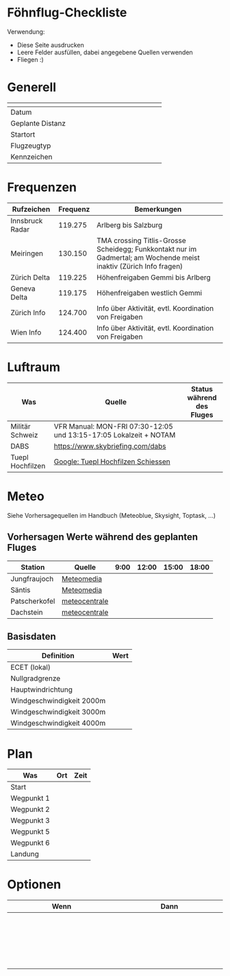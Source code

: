 # Föhnflug-Checkliste

Verwendung:
* Diese Seite ausdrucken
* Leere Felder ausfüllen, dabei angegebene Quellen verwenden
* Fliegen :)

# Generell

|   |<img width=200>|
|---|---|
|Datum||
|Geplante Distanz||
|Startort||
|Flugzeugtyp||
|Kennzeichen||



# Frequenzen

|Rufzeichen|Frequenz|Bemerkungen|
|---|---|---|
|Innsbruck Radar|119.275|Arlberg bis Salzburg|
|Meiringen|130.150|TMA crossing Titlis-Grosse Scheidegg; Funkkontakt nur im Gadmertal; am Wochende meist inaktiv (Zürich Info fragen)|
|Zürich Delta|119.225|Höhenfreigaben Gemmi bis Arlberg|
|Geneva Delta|119.175|Höhenfreigaben westlich Gemmi|
|Zürich Info|124.700|Info über Aktivität, evtl. Koordination von Freigaben|
|Wien Info|124.400|Info über Aktivität, evtl. Koordination von Freigaben|

# Luftraum

|Was|Quelle|Status während des Fluges|
|---|---|---|
|Militär Schweiz|VFR Manual: MON-FRI 07:30-12:05 und 13:15-17:05 Lokalzeit + NOTAM||
|DABS|<https://www.skybriefing.com/dabs>||
|Tuepl Hochfilzen|[Google: Tuepl Hochfilzen Schiessen](https://www.google.com/search?q=tuepl+hochfilzen+schiessen)||

# Meteo

Siehe Vorhersagequellen im Handbuch (Meteoblue, Skysight, Toptask, ...)

## Vorhersagen Werte während des geplanten Fluges

|Station|Quelle|9:00|12:00|15:00|18:00|
|---|---|---|---|---|---|
|Jungfraujoch|[Meteomedia](http://wetterstationen.meteomedia.de/station=067300&wahl=vorhersage)|||||
|Säntis|[Meteomedia](http://wetterstationen.meteomedia.ch/station=066800&wahl=vorhersage)|||||
|Patscherkofel|[meteocentrale](http://www.meteocentrale.ch/de/europa/oesterreich/wetter-patscherkofel/details/S111260/)|||||
|Dachstein|[meteocentrale](http://www.meteocentrale.ch/de/europa/frankreich/wetter-dachstein/details/N-2041167/)|||||


## Basisdaten

|Definition|Wert|
|---|---|
|ECET (lokal)||
|Nullgradgrenze||
|Hauptwindrichtung||
|Windgeschwindigkeit 2000m||
|Windgeschwindigkeit 3000m||
|Windgeschwindigkeit 4000m||

# Plan

|Was|Ort|Zeit|
|---|---|---|
|Start|||
|Wegpunkt 1|||
|Wegpunkt 2|||
|Wegpunkt 3|||
|Wegpunkt 5|||
|Wegpunkt 6|||
|Landung|||

# Optionen

|Wenn <img width=300>|Dann <img width=300>|
|---|---|
|&nbsp; | |
|&nbsp; | |
|&nbsp; | |
|&nbsp; | |
|&nbsp; | |
